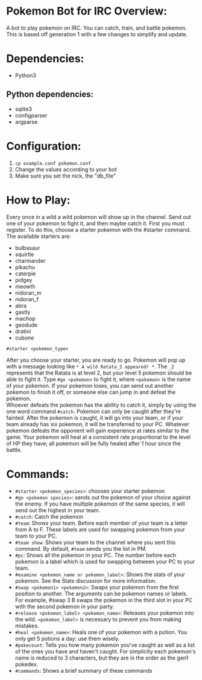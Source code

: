 Pokemon Bot for IRC
Overview:
===
A bot to play pokemon on IRC.  You can catch, train, and battle pokemon.  This is based off generation 1 with a few changes to simplify and update. 


Dependencies:
====
* Python3

Python dependencies:
---
* sqlite3
* configparser
* argparse

Configuration:
====
1. `cp example.conf pokemon.conf`
2. Change the values according to your bot
3. Make sure you set the nick, the "db_file" 

How to Play:
===
Every once in a wild a wild pokemon will show up in the channel. Send out one of your pokemon to fight it, and then maybe catch it.
First you must register.  To do this, choose a starter pokemon with the #starter command.  The available starters are:
* bulbasaur
* squirtle
* charmander
* pikachu
* caterpie
* pidgey
* meowth
* nidoran\_m
* nidoran\_f
* abra
* gastly
* machop
* geodude
* dratini
* cubone

`#starter <pokemon_type>`

After you choose your starter, you are ready to go.  Pokemon will pop up with a message looking like
`* A wild Ratata_2 appeared! *`.  The `_2` represents that the Ratata is at level 2, but your level 5 pokemon should be able to fight it.
Type `#go <pokemon>` to fight it, where `<pokemon>` is the name of your pokemon.
If your pokemon loses, you can send out another pokemon to finish it off, or someone else can jump in and defeat the pokemon.  
Whoever defeats the pokemon has the ability to catch it, simply by using the one word command `#catch`.  Pokemon can only be caught after they're fainted.
After the pokemon is caught, it will go into your team, or if your team already has six pokemon, it will be transferred to your PC.
Whatever pokemon defeats the opponent will gain experience at rates similar to the game.
Your pokemon will heal at a consistent rate proportional to the level of HP they have; all pokemon will be fully healed after 1 hour since the battle.

Commands:
===
* `#starter <pokemon_species>`: chooses your starter pokemon
* `#go <pokemon species>`: sends out the pokemon of your choice against the enemy. If you have multiple pokemon of the same species, it will send out the highest in your team.
* `#catch`: Catch the pokemon
* `#team`: Shows your team.  Before each member of your team is a letter from A to F.  These labels are used for swapping pokemon from your team to your PC.
* `#team show`: Shows your team to the channel where you sent this command.  By default, `#team` sends you the list in PM.
* `#pc`: Shows all the pokemon in your PC. The number before each pokemon is a label which is used for swapping between your PC to your team.
* `#examine <pokemon_name or pokemon_label>`: Shows the stats of your pokemon.  See the Stats discussion for more information.
* `#swap <pokemon1> <pokemon2>`: Swaps your pokemon from the first position to another.  The arguments can be pokemon names or labels.  For example, #swap 3 B swaps the pokemon in the third slot in your PC with the second pokemon in your party.
* `#release <pokemon_label> <pokemon_name>`: Releases your pokemon into the wild.  `<pokemon_label>` is necessary to prevent you from making mistakes.
* `#heal <pokemon_name>`: Heals one of your pokemon with a potion.  You only get 5 potions a day: use them wisely.
* `#pokecount`: Tells you how many pokemon you've caught as well as a list of the ones you have and haven't caught.  For simplicity each pokemon's name is reduced to 3 characters, but they are in the order as the gen1 pokedex.
* `#commands`: Shows a brief summary of these commands
